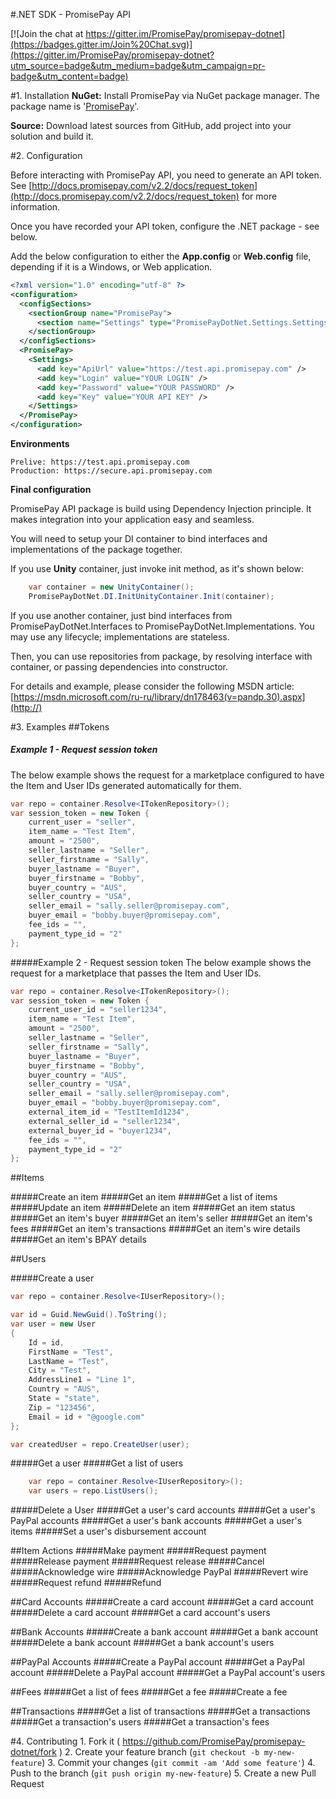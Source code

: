 #.NET SDK - PromisePay API

[![Join the chat at https://gitter.im/PromisePay/promisepay-dotnet](https://badges.gitter.im/Join%20Chat.svg)](https://gitter.im/PromisePay/promisepay-dotnet?utm_source=badge&utm_medium=badge&utm_campaign=pr-badge&utm_content=badge)


#1. Installation
**NuGet:** Install PromisePay via NuGet package manager. The package name is '[PromisePay](https://www.nuget.org/packages/PromisePay.API.NET/0.0.1)'.

**Source:** Download latest sources from GitHub, add project into your solution and build it.


#2. Configuration

Before interacting with PromisePay API, you need to generate an API token. See [http://docs.promisepay.com/v2.2/docs/request_token](http://docs.promisepay.com/v2.2/docs/request_token) for more information.

Once you have recorded your API token, configure the .NET package - see below.

Add the below configuration to either the **App.config** or **Web.config** file, depending if it is a Windows, or Web application.
```xml
<?xml version="1.0" encoding="utf-8" ?>
<configuration>
  <configSections>
    <sectionGroup name="PromisePay">
      <section name="Settings" type="PromisePayDotNet.Settings.SettingsHandler,PromisePayDotNet" />
    </sectionGroup>
  </configSections>
  <PromisePay>
    <Settings>
      <add key="ApiUrl" value="https://test.api.promisepay.com" />
      <add key="Login" value="YOUR LOGIN" />
      <add key="Password" value="YOUR PASSWORD" />
      <add key="Key" value="YOUR API KEY" />
    </Settings>
  </PromisePay>
</configuration>
```
**Environments**

	Prelive: https://test.api.promisepay.com
	Production: https://secure.api.promisepay.com

**Final configuration**

PromisePay API package is build using Dependency Injection principle. It makes integration into your application easy and seamless.

You will need to setup your DI container to bind interfaces and implementations of the package together.

If you use **Unity** container, just invoke init method, as it's shown below:

```cs
	var container = new UnityContainer();
	PromisePayDotNet.DI.InitUnityContainer.Init(container);
```

If you use another container, just bind interfaces from PromisePayDotNet.Interfaces to PromisePayDotNet.Implementations. You may use any lifecycle; implementations are stateless.


Then, you can use repositories from package, by resolving interface with container, or passing dependencies into constructor.

For details and example, please consider the following MSDN article:
[https://msdn.microsoft.com/ru-ru/library/dn178463(v=pandp.30).aspx](http://)

#3. Examples
##Tokens
##### Example 1 - Request session token
The below example shows the request for a marketplace configured to have the Item and User IDs generated automatically for them.
```cs
var repo = container.Resolve<ITokenRepository>();
var session_token = new Token {
	current_user = "seller",
	item_name = "Test Item",
	amount = "2500",
	seller_lastname = "Seller",
	seller_firstname = "Sally",
	buyer_lastname = "Buyer",
	buyer_firstname = "Bobby",
	buyer_country = "AUS",
	seller_country = "USA",
	seller_email = "sally.seller@promisepay.com",
	buyer_email = "bobby.buyer@promisepay.com",
	fee_ids = "",
	payment_type_id = "2"		
};
```
#####Example 2 - Request session token
The below example shows the request for a marketplace that passes the Item and User IDs.

```cs
var repo = container.Resolve<ITokenRepository>();
var session_token = new Token {
	current_user_id = "seller1234",
	item_name = "Test Item",
	amount = "2500",
	seller_lastname = "Seller",
	seller_firstname = "Sally",
	buyer_lastname = "Buyer",
	buyer_firstname = "Bobby",
	buyer_country = "AUS",
	seller_country = "USA",
	seller_email = "sally.seller@promisepay.com",
	buyer_email = "bobby.buyer@promisepay.com",
	external_item_id = "TestItemId1234",
	external_seller_id = "seller1234",
	external_buyer_id = "buyer1234",
	fee_ids = "",
	payment_type_id = "2"		
};
```
##Items

#####Create an item
#####Get an item
#####Get a list of items
#####Update an item
#####Delete an item
#####Get an item status
#####Get an item's buyer
#####Get an item's seller
#####Get an item's fees
#####Get an item's transactions
#####Get an item's wire details
#####Get an item's BPAY details

##Users

#####Create a user

```cs
var repo = container.Resolve<IUserRepository>();

var id = Guid.NewGuid().ToString();
var user = new User
{
    Id = id,
    FirstName = "Test",
    LastName = "Test",
    City = "Test",
    AddressLine1 = "Line 1",
    Country = "AUS",
    State = "state",
    Zip = "123456",
    Email = id + "@google.com"
};

var createdUser = repo.CreateUser(user);	
```

#####Get a user
#####Get a list of users

```cs
	var repo = container.Resolve<IUserRepository>();
	var users = repo.ListUsers();
```

#####Delete a User
#####Get a user's card accounts
#####Get a user's PayPal accounts
#####Get a user's bank accounts
#####Get a user's items
#####Set a user's disbursement account

##Item Actions
#####Make payment
#####Request payment
#####Release payment
#####Request release
#####Cancel
#####Acknowledge wire
#####Acknowledge PayPal
#####Revert wire
#####Request refund
#####Refund

##Card Accounts
#####Create a card account
#####Get a card account
#####Delete a card account
#####Get a card account's users

##Bank Accounts
#####Create a bank account
#####Get a bank account
#####Delete a bank account
#####Get a bank account's users

##PayPal Accounts
#####Create a PayPal account
#####Get a PayPal account
#####Delete a PayPal account
#####Get a PayPal account's users

##Fees
#####Get a list of fees
#####Get a fee
#####Create a fee

##Transactions
#####Get a list of transactions
#####Get a transactions
#####Get a transaction's users
#####Get a transaction's fees


#4. Contributing
	1. Fork it ( https://github.com/PromisePay/promisepay-dotnet/fork )
	2. Create your feature branch (`git checkout -b my-new-feature`)
	3. Commit your changes (`git commit -am 'Add some feature'`)
	4. Push to the branch (`git push origin my-new-feature`)
	5. Create a new Pull Request
